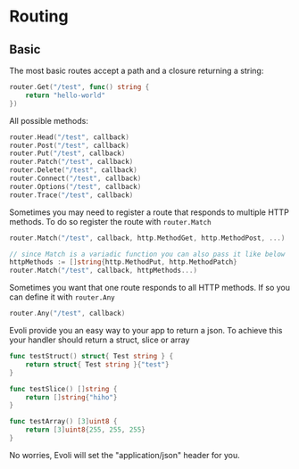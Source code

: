 # Routing

## Basic
The most basic routes accept a path and a closure returning a string:

```go
router.Get("/test", func() string {
	return "hello-world"
})
```

All possible methods:
```go
router.Head("/test", callback)
router.Post("/test", callback)
router.Put("/test", callback)
router.Patch("/test", callback)
router.Delete("/test", callback)
router.Connect("/test", callback)
router.Options("/test", callback)
router.Trace("/test", callback)
```

Sometimes you may need to register a route that responds to multiple HTTP methods.
To do so register the route with `router.Match`
```go
router.Match("/test", callback, http.MethodGet, http.MethodPost, ...)

// since Match is a variadic function you can also pass it like below
httpMethods := []string{http.MethodPut, http.MethodPatch}
router.Match("/test", callback, httpMethods...)
```

Sometimes you want that one route responds to all HTTP methods.
If so you can define it with `router.Any`
```go
router.Any("/test", callback)
```

Evoli provide you an easy way to your app to return a json.
To achieve this your handler should return a struct, slice or array
```go
func testStruct() struct{ Test string } {
    return struct{ Test string }{"test"}
}

func testSlice() []string {
    return []string{"hiho"}
}

func testArray() [3]uint8 {
    return [3]uint8{255, 255, 255}
}
```
No worries, Evoli will set the "application/json" header for you.